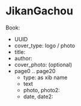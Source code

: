 JikanGachou
===========

Book:

- UUID
- cover_type: logo / photo
- title:
- author:
- cover_photo: (optional)
- page0 .. page20
  - type: as xib name
  - text
  - photo, photo2:
  - date, date2:
